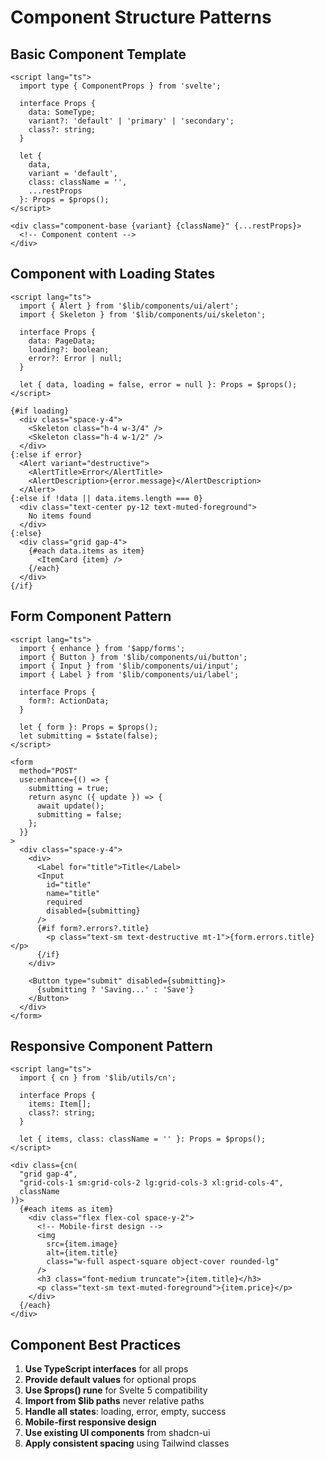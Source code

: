 # Component Structure Patterns

## Basic Component Template
```svelte
<script lang="ts">
  import type { ComponentProps } from 'svelte';
  
  interface Props {
    data: SomeType;
    variant?: 'default' | 'primary' | 'secondary';
    class?: string;
  }
  
  let { 
    data, 
    variant = 'default',
    class: className = '',
    ...restProps
  }: Props = $props();
</script>

<div class="component-base {variant} {className}" {...restProps}>
  <!-- Component content -->
</div>
```

## Component with Loading States
```svelte
<script lang="ts">
  import { Alert } from '$lib/components/ui/alert';
  import { Skeleton } from '$lib/components/ui/skeleton';
  
  interface Props {
    data: PageData;
    loading?: boolean;
    error?: Error | null;
  }
  
  let { data, loading = false, error = null }: Props = $props();
</script>

{#if loading}
  <div class="space-y-4">
    <Skeleton class="h-4 w-3/4" />
    <Skeleton class="h-4 w-1/2" />
  </div>
{:else if error}
  <Alert variant="destructive">
    <AlertTitle>Error</AlertTitle>
    <AlertDescription>{error.message}</AlertDescription>
  </Alert>
{:else if !data || data.items.length === 0}
  <div class="text-center py-12 text-muted-foreground">
    No items found
  </div>
{:else}
  <div class="grid gap-4">
    {#each data.items as item}
      <ItemCard {item} />
    {/each}
  </div>
{/if}
```

## Form Component Pattern
```svelte
<script lang="ts">
  import { enhance } from '$app/forms';
  import { Button } from '$lib/components/ui/button';
  import { Input } from '$lib/components/ui/input';
  import { Label } from '$lib/components/ui/label';
  
  interface Props {
    form?: ActionData;
  }
  
  let { form }: Props = $props();
  let submitting = $state(false);
</script>

<form 
  method="POST" 
  use:enhance={() => {
    submitting = true;
    return async ({ update }) => {
      await update();
      submitting = false;
    };
  }}
>
  <div class="space-y-4">
    <div>
      <Label for="title">Title</Label>
      <Input 
        id="title"
        name="title"
        required
        disabled={submitting}
      />
      {#if form?.errors?.title}
        <p class="text-sm text-destructive mt-1">{form.errors.title}</p>
      {/if}
    </div>
    
    <Button type="submit" disabled={submitting}>
      {submitting ? 'Saving...' : 'Save'}
    </Button>
  </div>
</form>
```

## Responsive Component Pattern
```svelte
<script lang="ts">
  import { cn } from '$lib/utils/cn';
  
  interface Props {
    items: Item[];
    class?: string;
  }
  
  let { items, class: className = '' }: Props = $props();
</script>

<div class={cn(
  "grid gap-4",
  "grid-cols-1 sm:grid-cols-2 lg:grid-cols-3 xl:grid-cols-4",
  className
)}>
  {#each items as item}
    <div class="flex flex-col space-y-2">
      <!-- Mobile-first design -->
      <img 
        src={item.image} 
        alt={item.title}
        class="w-full aspect-square object-cover rounded-lg"
      />
      <h3 class="font-medium truncate">{item.title}</h3>
      <p class="text-sm text-muted-foreground">{item.price}</p>
    </div>
  {/each}
</div>
```

## Component Best Practices
1. **Use TypeScript interfaces** for all props
2. **Provide default values** for optional props
3. **Use $props() rune** for Svelte 5 compatibility
4. **Import from $lib paths** never relative paths
5. **Handle all states**: loading, error, empty, success
6. **Mobile-first responsive design**
7. **Use existing UI components** from shadcn-ui
8. **Apply consistent spacing** using Tailwind classes